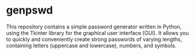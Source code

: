 # genpswd
This repository contains a simple password generator written in Python, using the Tkinter library for the graphical user interface (GUI). It allows you to quickly and conveniently create strong passwords of varying lengths, containing letters (uppercase and lowercase), numbers, and symbols.
